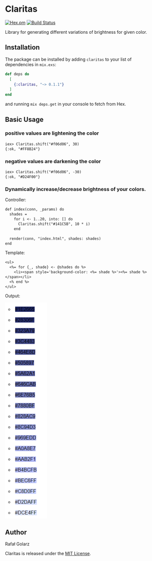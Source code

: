 # Claritas

 [![Hex.pm](https://img.shields.io/hexpm/v/claritas.svg?maxAge=2592000)](https://hex.pm/packages/claritas)
 [![Build Status](https://travis-ci.org/rafalgolarz/claritas.svg?branch=master)](https://travis-ci.org/rafalgolarz/claritas)

Library for generating different variations of brightness for given color.

## Installation

The package can be installed by adding `claritas` to your list of dependencies in `mix.exs`:

```elixir
def deps do
  [
    {:claritas, "~> 0.1.1"}
  ]
end
```

and running `mix deps.get` in your console to fetch from Hex.

## Basic Usage

### positive values are lightening the color

```
iex> Claritas.shift("#f06d06", 30)
{:ok, "#FF8B24"}
```

### negative values are darkening the color

```
iex> Claritas.shift("#f06d06", -30)
{:ok, "#D24F00"}
```

### Dynamically increase/decrease brightness of your colors.

Controller:

```
def index(conn, _params) do
  shades =
    for i <- 1..20, into: [] do
      Claritas.shift("#141C5B", 10 * i)
    end

  render(conn, "index.html", shades: shades)
end
```

Template:

```
<ul>
  <%= for {_, shade} <- @shades do %>
    <li><span style='background-color: <%= shade %>'><%= shade %></span></li>
  <% end %>
</ul>
```

Output:

<img src="assets/claritas_demo.png" />

## Author
Rafał Golarz

Claritas is released under the [MIT License](https://github.com/rafalgolarz/claritas/blob/master/LICENSE.txt).